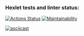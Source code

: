 ### Hexlet tests and linter status:
[![Actions Status](https://github.com/mrblvckie/python-project-49/workflows/hexlet-check/badge.svg)](https://github.com/mrblvckie/python-project-49/actions)
[![Maintainability](https://api.codeclimate.com/v1/badges/13bbe78e591828cd02ad/maintainability)](https://codeclimate.com/github/mrblvckie/frontend-project-44/maintainability)


[![asciicast](https://asciinema.org/a/GnwCkkZhnuSKD5GiY2C9TED8V.svg)](https://asciinema.org/a/GnwCkkZhnuSKD5GiY2C9TED8V)
